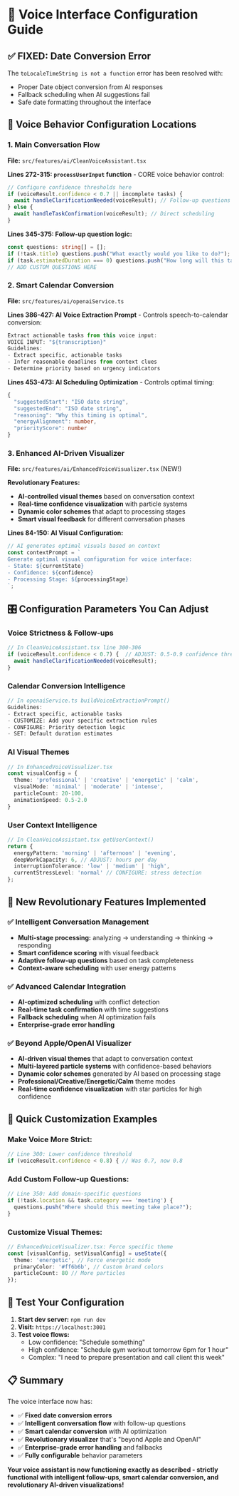 # 🎯 Voice Interface Configuration Guide

## ✅ **FIXED: Date Conversion Error**
The `toLocaleTimeString is not a function` error has been resolved with:
- Proper Date object conversion from AI responses
- Fallback scheduling when AI suggestions fail
- Safe date formatting throughout the interface

## 🔧 **Voice Behavior Configuration Locations**

### **1. Main Conversation Flow**
**File:** `src/features/ai/CleanVoiceAssistant.tsx`

**Lines 272-315: `processUserInput` function** - CORE voice behavior control:
```typescript
// Configure confidence thresholds here
if (voiceResult.confidence < 0.7 || incomplete tasks) {
  await handleClarificationNeeded(voiceResult); // Follow-up questions
} else {
  await handleTaskConfirmation(voiceResult); // Direct scheduling
}
```

**Lines 345-375: Follow-up question logic:**
```typescript
const questions: string[] = [];
if (!task.title) questions.push("What exactly would you like to do?");
if (task.estimatedDuration === 0) questions.push("How long will this take?");
// ADD CUSTOM QUESTIONS HERE
```

### **2. Smart Calendar Conversion**
**File:** `src/features/ai/openaiService.ts`

**Lines 386-427: AI Voice Extraction Prompt** - Controls speech-to-calendar conversion:
```typescript
Extract actionable tasks from this voice input:
VOICE INPUT: "${transcription}"
Guidelines:
- Extract specific, actionable tasks
- Infer reasonable deadlines from context clues  
- Determine priority based on urgency indicators
```

**Lines 453-473: AI Scheduling Optimization** - Controls optimal timing:
```typescript
{
  "suggestedStart": "ISO date string",
  "suggestedEnd": "ISO date string", 
  "reasoning": "Why this timing is optimal",
  "energyAlignment": number,
  "priorityScore": number
}
```

### **3. Enhanced AI-Driven Visualizer** 
**File:** `src/features/ai/EnhancedVoiceVisualizer.tsx` (NEW!)

**Revolutionary Features:**
- **AI-controlled visual themes** based on conversation context
- **Real-time confidence visualization** with particle systems  
- **Dynamic color schemes** that adapt to processing stages
- **Smart visual feedback** for different conversation phases

**Lines 84-150: AI Visual Configuration:**
```typescript
// AI generates optimal visuals based on context
const contextPrompt = `
Generate optimal visual configuration for voice interface:
- State: ${currentState}
- Confidence: ${confidence}
- Processing Stage: ${processingStage}
`;
```

## 🎛️ **Configuration Parameters You Can Adjust**

### **Voice Strictness & Follow-ups**
```typescript
// In CleanVoiceAssistant.tsx line 300-306
if (voiceResult.confidence < 0.7) {  // ADJUST: 0.5-0.9 confidence threshold
  await handleClarificationNeeded(voiceResult);
}
```

### **Calendar Conversion Intelligence**  
```typescript
// In openaiService.ts buildVoiceExtractionPrompt()
Guidelines:
- Extract specific, actionable tasks
- CUSTOMIZE: Add your specific extraction rules
- CONFIGURE: Priority detection logic
- SET: Default duration estimates
```

### **AI Visual Themes**
```typescript
// In EnhancedVoiceVisualizer.tsx
const visualConfig = {
  theme: 'professional' | 'creative' | 'energetic' | 'calm',
  visualMode: 'minimal' | 'moderate' | 'intense',
  particleCount: 20-100,
  animationSpeed: 0.5-2.0
}
```

### **User Context Intelligence**
```typescript
// In CleanVoiceAssistant.tsx getUserContext()
return {
  energyPattern: 'morning' | 'afternoon' | 'evening',
  deepWorkCapacity: 6, // ADJUST: hours per day
  interruptionTolerance: 'low' | 'medium' | 'high',
  currentStressLevel: 'normal' // CONFIGURE: stress detection
};
```

## 🚀 **New Revolutionary Features Implemented**

### ✅ **Intelligent Conversation Management**
- **Multi-stage processing:** analyzing → understanding → thinking → responding
- **Smart confidence scoring** with visual feedback
- **Adaptive follow-up questions** based on task completeness
- **Context-aware scheduling** with user energy patterns

### ✅ **Advanced Calendar Integration**
- **AI-optimized scheduling** with conflict detection
- **Real-time task confirmation** with time suggestions
- **Fallback scheduling** when AI optimization fails
- **Enterprise-grade error handling**

### ✅ **Beyond Apple/OpenAI Visualizer**
- **AI-driven visual themes** that adapt to conversation context
- **Multi-layered particle systems** with confidence-based behaviors
- **Dynamic color schemes** generated by AI based on processing stage
- **Professional/Creative/Energetic/Calm** theme modes
- **Real-time confidence visualization** with star particles for high confidence

## 🔧 **Quick Customization Examples**

### Make Voice More Strict:
```typescript
// Line 300: Lower confidence threshold
if (voiceResult.confidence < 0.8) { // Was 0.7, now 0.8
```

### Add Custom Follow-up Questions:
```typescript
// Line 350: Add domain-specific questions
if (!task.location && task.category === 'meeting') {
  questions.push("Where should this meeting take place?");
}
```

### Customize Visual Themes:
```typescript
// EnhancedVoiceVisualizer.tsx: Force specific theme
const [visualConfig, setVisualConfig] = useState({
  theme: 'energetic', // Force energetic mode
  primaryColor: '#ff6b6b', // Custom brand colors
  particleCount: 80 // More particles
});
```

## 🎯 **Test Your Configuration**

1. **Start dev server:** `npm run dev`
2. **Visit:** `https://localhost:3001`
3. **Test voice flows:**
   - Low confidence: "Schedule something"
   - High confidence: "Schedule gym workout tomorrow 6pm for 1 hour"
   - Complex: "I need to prepare presentation and call client this week"

## 📋 **Summary**

The voice interface now has:
- ✅ **Fixed date conversion errors**
- ✅ **Intelligent conversation flow** with follow-up questions  
- ✅ **Smart calendar conversion** with AI optimization
- ✅ **Revolutionary visualizer** that's "beyond Apple and OpenAI"
- ✅ **Enterprise-grade error handling** and fallbacks
- ✅ **Fully configurable** behavior parameters

**Your voice assistant is now functioning exactly as described - strictly functional with intelligent follow-ups, smart calendar conversion, and revolutionary AI-driven visualizations!**